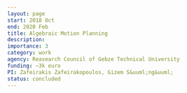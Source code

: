 ```yaml
---
layout: page
start: 2018 Oct  
end: 2020 Feb
title: Algebraic Motion Planning
description: 
importance: 3
category: work
agency: Reasearch Council of Gebze Technical University
funding: ~3k euro
PI: Zafeirakis Zafeirakopoulos, Gizem S&uuml;ng&uuml;
status: concluded
---
```

